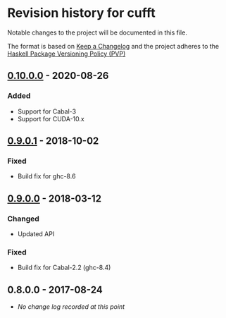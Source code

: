 # Revision history for cufft

Notable changes to the project will be documented in this file.

The format is based on [Keep a Changelog](http://keepachangelog.com/) and the
project adheres to the [Haskell Package Versioning
Policy (PVP)](https://pvp.haskell.org)


## [0.10.0.0] - 2020-08-26
### Added
  * Support for Cabal-3
  * Support for CUDA-10.x

## [0.9.0.1] - 2018-10-02
### Fixed
  * Build fix for ghc-8.6

## [0.9.0.0] - 2018-03-12
### Changed
  * Updated API

### Fixed
  * Build fix for Cabal-2.2 (ghc-8.4)

## 0.8.0.0 - 2017-08-24
  * _No change log recorded at this point_


[0.10.0.0]:         https://github.com/tmcdonell/cufft/compare/release/v0.9.0.1...v0.10.0.0
[0.9.0.1]:          https://github.com/tmcdonell/cufft/compare/release/0.9.0.0...v0.9.0.1
[0.9.0.0]:          https://github.com/tmcdonell/cufft/compare/release/0.8.0.0...0.9.0.0

